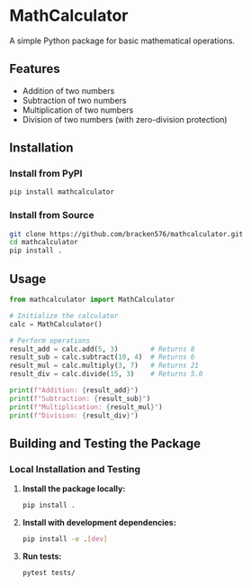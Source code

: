 # MathCalculator

A simple Python package for basic mathematical operations.

## Features

- Addition of two numbers
- Subtraction of two numbers
- Multiplication of two numbers
- Division of two numbers (with zero-division protection)

## Installation

### Install from PyPI
```bash
pip install mathcalculator
```

### Install from Source
```bash
git clone https://github.com/bracken576/mathcalculator.git
cd mathcalculator
pip install .
```

## Usage

```python
from mathcalculator import MathCalculator

# Initialize the calculator
calc = MathCalculator()

# Perform operations
result_add = calc.add(5, 3)        # Returns 8
result_sub = calc.subtract(10, 4)  # Returns 6
result_mul = calc.multiply(3, 7)   # Returns 21
result_div = calc.divide(15, 3)    # Returns 5.0

print(f"Addition: {result_add}")
print(f"Subtraction: {result_sub}")
print(f"Multiplication: {result_mul}")
print(f"Division: {result_div}")
```

## Building and Testing the Package

### Local Installation and Testing

1. **Install the package locally:**
   ```bash
   pip install .
   ```

2. **Install with development dependencies:**
   ```bash
   pip install -e .[dev]
   ```

3. **Run tests:**
   ```bash
   pytest tests/
   ```